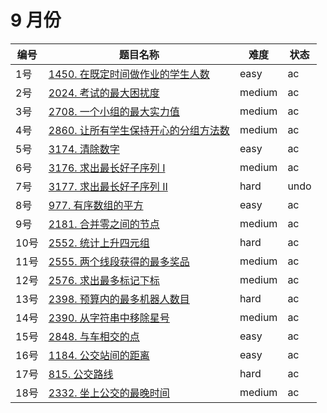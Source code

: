# 9 月份

**编号**|**题目名称**|**难度**|**状态**
--------|------------|--------|--------
1号|[1450. 在既定时间做作业的学生人数](./第1题%201450.%20在既定时间做作业的学生人数)|easy|ac
2号|[2024. 考试的最大困扰度](./第2题%202024.%20考试的最大困扰度)|medium|ac
3号|[2708. 一个小组的最大实力值](./第3题%202708.%20一个小组的最大实力值)|medium|ac
4号|[2860. 让所有学生保持开心的分组方法数](./第4题%202860.%20让所有学生保持开心的分组方法数)|medium|ac
5号|[3174. 清除数字](./第5题%203174.%20清除数字)|easy|ac
6号|[3176. 求出最长好子序列 I](./第6题%203176.%20求出最长好子序列%20I)|medium|ac
7号|[3177. 求出最长好子序列 II](./第7题%203177.%20求出最长好子序列%20II)|hard|undo
8号|[977. 有序数组的平方](./第8题%20977.%20有序数组的平方)|easy|ac
9号|[2181. 合并零之间的节点](./第9题%202181.%20合并零之间的节点)|medium|ac
10号|[2552. 统计上升四元组](./第10题%202552.%20统计上升四元组)|hard|ac
11号|[2555. 两个线段获得的最多奖品](./第11题%202555.%20两个线段获得的最多奖品)|medium|ac
12号|[2576. 求出最多标记下标](./第12题%202576.%20求出最多标记下标)|medium|ac
13号|[2398. 预算内的最多机器人数目](./第13题%202398.%20预算内的最多机器人数目)|hard|ac
14号|[2390. 从字符串中移除星号](./第14题%202390.%20从字符串中移除星号)|medium|ac
15号|[2848. 与车相交的点](./第15题%202848.%20与车相交的点)|easy|ac
16号|[1184. 公交站间的距离](./第16题%201184.%20公交站间的距离)|easy|ac
17号|[815. 公交路线](./第17题%20815.%20公交路线)|hard|ac
18号|[2332. 坐上公交的最晚时间](./第18题%202332.%20坐上公交的最晚时间)|medium|ac
